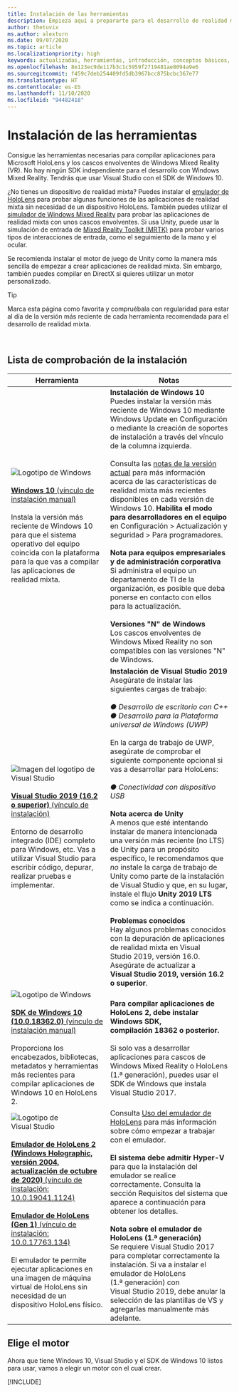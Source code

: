```yaml
---
title: Instalación de las herramientas
description: Empieza aquí a prepararte para el desarrollo de realidad mixta. En este artículo deberían aparecer siempre las versiones más actuales de Unity, Visual Studio y las demás herramientas recomendadas para el desarrollo con HoloLens y con los cascos envolventes de Windows Mixed Reality.
author: thetuvix
ms.author: alexturn
ms.date: 09/07/2020
ms.topic: article
ms.localizationpriority: high
keywords: actualizadas, herramientas, introducción, conceptos básicos, unity, visual studio, toolkit
ms.openlocfilehash: 8e123ec9de117b3c1c5959f2719481ae8094a9e6
ms.sourcegitcommit: f459c7deb254409fd5db3967bcc875bcbc367e77
ms.translationtype: HT
ms.contentlocale: es-ES
ms.lasthandoff: 11/10/2020
ms.locfileid: "94482418"
---
```

# <a name="install-the-tools"></a>Instalación de las herramientas

Consigue las herramientas necesarias para compilar aplicaciones para Microsoft HoloLens y los cascos envolventes de Windows Mixed Reality (VR). No hay ningún SDK independiente para el desarrollo con Windows Mixed Reality. Tendrás que usar Visual Studio con el SDK de Windows 10.

¿No tienes un dispositivo de realidad mixta? Puedes instalar el [emulador de HoloLens](platform-capabilities-and-apis/using-the-hololens-emulator.md) para probar algunas funciones de las aplicaciones de realidad mixta sin necesidad de un dispositivo HoloLens. También puedes utilizar el [simulador de Windows Mixed Reality](platform-capabilities-and-apis/using-the-windows-mixed-reality-simulator.md) para probar las aplicaciones de realidad mixta con unos cascos envolventes. Si usa Unity, puede usar la simulación de entrada de [Mixed Reality Toolkit (MRTK)](https://github.com/Microsoft/MixedRealityToolkit-Unity) para probar varios tipos de interacciones de entrada, como el seguimiento de la mano y el ocular.

Se recomienda instalar el motor de juego de Unity como la manera más sencilla de empezar a crear aplicaciones de realidad mixta. Sin embargo, también puedes compilar en DirectX si quieres utilizar un motor personalizado.

>[!TIP]
>Marca esta página como favorita y compruébala con regularidad para estar al día de la versión más reciente de cada herramienta recomendada para el desarrollo de realidad mixta.

<br>

## <a name="installation-checklist"></a>Lista de comprobación de la instalación


| Herramienta | Notas |
|---------|---------|
| ![Logotipo de Windows](images/Windows10_logo.png)<br><br><a href="https://www.microsoft.com/software-download/windows10" target="_blank">**Windows 10** (vínculo de instalación manual)</a><br><br>Instala la versión más reciente de Windows 10 para que el sistema operativo del equipo coincida con la plataforma para la que vas a compilar las aplicaciones de realidad mixta.  | **Instalación de Windows 10** <br> Puedes instalar la versión más reciente de Windows 10 mediante Windows Update en Configuración o mediante la creación de soportes de instalación a través del vínculo de la columna izquierda. <br><br>Consulta las [notas de la versión actual](https://docs.microsoft.com/windows/mixed-reality/enthusiast-guide/release-notes-october-2018.md) para más información acerca de las características de realidad mixta más recientes disponibles en cada versión de Windows 10. **Habilita el modo para desarrolladores en el equipo** en Configuración > Actualización y seguridad > Para programadores. <br><br> **Nota para equipos empresariales y de administración corporativa**<br>Si administra el equipo un departamento de TI de la organización, es posible que deba ponerse en contacto con ellos para la actualización. <br><br> **Versiones "N" de Windows**<br> Los cascos envolventes de Windows Mixed Reality no son compatibles con las versiones "N" de Windows. |
| ![Imagen del logotipo de Visual Studio](images/visualstudio_logo.png)<br><br><a href="https://visualstudio.microsoft.com/downloads/" target="_blank">**Visual Studio 2019 (16.2 o superior)** (vínculo de instalación)</a> <br><br>Entorno de desarrollo integrado (IDE) completo para Windows, etc. Vas a utilizar Visual Studio para escribir código, depurar, realizar pruebas e implementar. | **Instalación de Visual Studio 2019** <br> Asegúrate de instalar las siguientes cargas de trabajo: <br><br>*● Desarrollo de escritorio con C++*<br>*● Desarrollo para la Plataforma universal de Windows (UWP)*<br><br>En la carga de trabajo de UWP, asegúrate de comprobar el siguiente componente opcional si vas a desarrollar para HoloLens:<br><br>*● Conectividad con dispositivo USB*<br><br>**Nota acerca de Unity**<br>A menos que esté intentando instalar de manera intencionada una versión más reciente (no LTS) de Unity para un propósito específico, le recomendamos que *no* instale la carga de trabajo de Unity como parte de la instalación de Visual Studio y que, en su lugar, instale el flujo **Unity 2019 LTS** como se indica a continuación.<br><br>**Problemas conocidos**<br>Hay algunos problemas conocidos con la depuración de aplicaciones de realidad mixta en Visual Studio 2019, versión 16.0.  Asegúrate de actualizar a **Visual Studio 2019, versión 16.2 o superior**. |
| ![Logotipo de Windows](images/Windows10_logo.png)<br><br><a href="https://developer.microsoft.com//windows/downloads/windows-10-sdk" target="_blank">**SDK de Windows 10 (10.0.18362.0)** (vínculo de instalación manual)</a> <br><br>Proporciona los encabezados, bibliotecas, metadatos y herramientas más recientes para compilar aplicaciones de Windows 10 en HoloLens 2. | **Para compilar aplicaciones de HoloLens 2, debe instalar Windows SDK, compilación 18362 o posterior.**<br> <br> Si solo vas a desarrollar aplicaciones para cascos de Windows Mixed Reality o HoloLens (1.ª generación), puedes usar el SDK de Windows que instala Visual Studio 2017. |
| ![Logotipo de Visual Studio](images/HoloLensIcon.jpg)<br><br><a href="https://go.microsoft.com/fwlink/?linkid=2145829" target="_blank">**Emulador de HoloLens 2 (Windows Holographic, versión 2004, actualización de octubre de 2020)** (vínculo de instalación: 10.0.19041.1124)</a><br> <br><a href="https://go.microsoft.com/fwlink/?linkid=2065980" target="_blank">**Emulador de HoloLens (Gen 1)** (vínculo de instalación: 10.0.17763.134)</a> <br><br>El emulador te permite ejecutar aplicaciones en una imagen de máquina virtual de HoloLens sin necesidad de un dispositivo HoloLens físico.<br> <br> | Consulta [Uso del emulador de HoloLens](../develop/platform-capabilities-and-apis/using-the-hololens-emulator.md) para más información sobre cómo empezar a trabajar con el emulador.<br> <br> **El sistema debe admitir Hyper-V** para que la instalación del emulador se realice correctamente. Consulta la sección Requisitos del sistema que aparece a continuación para obtener los detalles. <br> <br> **Nota sobre el emulador de HoloLens (1.ª generación)** <br>  Se requiere Visual Studio 2017 para completar correctamente la instalación. Si va a instalar el emulador de HoloLens (1.ª generación) con Visual Studio 2019, debe anular la selección de las plantillas de VS y agregarlas manualmente más adelante. |

## <a name="choose-your-engine"></a>Elige el motor

Ahora que tiene Windows 10, Visual Studio y el SDK de Windows 10 listos para usar, vamos a elegir un motor con el cual crear.

[!INCLUDE[](includes/tools-overview.md)]

